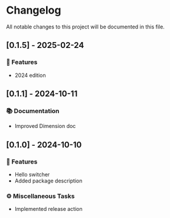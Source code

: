 # Changelog

All notable changes to this project will be documented in this file.

## [0.1.5] - 2025-02-24

### 🚀 Features

- 2024 edition

<!-- generated by git-cliff -->
<!-- generated by git-cliff -->
<!-- generated by git-cliff -->
<!-- generated by git-cliff -->
## [0.1.1] - 2024-10-11

### 📚 Documentation

- Improved Dimension doc

<!-- generated by git-cliff -->
## [0.1.0] - 2024-10-10

### 🚀 Features

- Hello switcher
- Added package description

### ⚙️ Miscellaneous Tasks

- Implemented release action

<!-- generated by git-cliff -->
